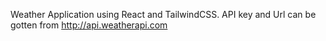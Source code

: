 Weather Application using React and TailwindCSS. API key and Url can be gotten from http://api.weatherapi.com